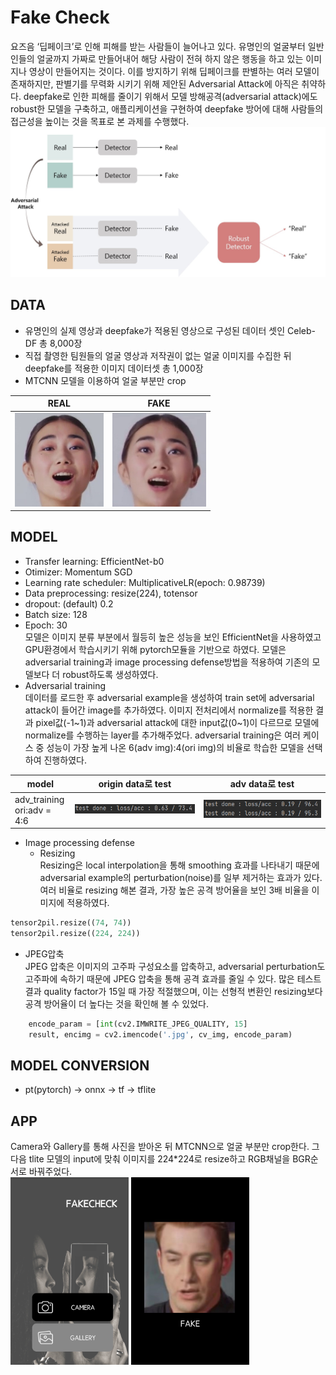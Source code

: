 ﻿# Fake Check
 요즈음 ‘딥페이크’로 인해 피해를 받는 사람들이 늘어나고 있다. 유명인의 얼굴부터 일반인들의 얼굴까지 가짜로 만들어내어 해당 사람이 전혀 하지 않은 행동을 하고 있는 이미지나 영상이 만들어지는 것이다. 
이를 방지하기 위해 딥페이크를 판별하는 여러 모델이 존재하지만, 판별기를 무력화 시키기 위해 제안된 Adversarial Attack에 아직은 취약하다.
deepfake로 인한 피해를 줄이기 위해서 모델 방해공격(adversarial attack)에도 robust한 모델을 구축하고, 애플리케이션을 구현하여 deepfake 방어에 대해 사람들의 접근성을 높이는 것을 목표로 본 과제를 수행했다.
<img height="240" src="https://github.com/CapstoneDesign-FakeCheck/FakeCheck/blob/master/pic/main_pic.jpg"/><br>
## DATA
* 유명인의 실제 영상과 deepfake가 적용된 영상으로 구성된 데이터 셋인 Celeb-DF 총 8,000장
* 직접 촬영한 팀원들의 얼굴 영상과 저작권이 없는 얼굴 이미지를 수집한 뒤 deepfake를 적용한 이미지 데이터셋 총 1,000장
* MTCNN 모델을 이용하여 얼굴 부분만 crop

|REAL|FAKE|
|---|---|
|<img height="150" src="https://github.com/CapstoneDesign-FakeCheck/FakeCheck/blob/master/pic/real.png"/>|<img height="150" src="https://github.com/CapstoneDesign-FakeCheck/FakeCheck/blob/master/pic/fake.jpg"/>|
## MODEL
* Transfer learning: EfficientNet-b0
* Otimizer: Momentum SGD
* Learning rate scheduler: MultiplicativeLR(epoch: 0.98739)
* Data preprocessing: resize(224), totensor
* dropout: (default) 0.2
* Batch size: 128
* Epoch: 30<br>
모델은 이미지 분류 부분에서 월등히 높은 성능을 보인 EfficientNet을 사용하였고 GPU환경에서 학습시키기 위해 pytorch모듈을 기반으로 하였다.
모델은 adversarial training과 image processing defense방법을 적용하여 기존의 모델보다 더 robust하도록 생성하였다.
* Adversarial training<br>
데이터를 로드한 후 adversarial example을 생성하여 train set에 adversarial attack이 들어간 image를 추가하였다.
이미지 전처리에서 normalize를 적용한 결과 pixel값(-1&#126;1)과 adversarial attack에 대한 input값(0&#126;1)이 다르므로 모델에 normalize를 수행하는 layer를 추가해주었다.
adversarial training은 여러 케이스 중 성능이 가장 높게 나온 6(adv img):4(ori img)의 비율로 학습한 모델을 선택하여 진행하였다.

|model|origin data로 test|adv data로 test|
|---|---|---|
|adv_training<br>ori:adv = 4:6|<img width="300" src="https://github.com/CapstoneDesign-FakeCheck/FakeCheck/blob/master/pic/ori_test.png"/>|<img width="300" src="https://github.com/CapstoneDesign-FakeCheck/FakeCheck/blob/master/pic/adv_test.png"/>|
* Image processing defense<br>
  - Resizing<br>Resizing은 local interpolation을 통해 smoothing 효과를 나타내기 때문에 adversarial example의 perturbation(noise)를 일부 제거하는 효과가 있다. 여러 비율로 resizing 해본 결과, 가장 높은 공격 방어율을 보인 3배 비율을 이미지에 적용하였다. 
```python
tensor2pil.resize((74, 74))
tensor2pil.resize((224, 224))
```
  - JPEG압축<br>JPEG 압축은 이미지의 고주파 구성요소를 압축하고, adversarial perturbation도 고주파에 속하기 때문에 JPEG 압축을 통해 공격 효과를 줄일 수 있다. 많은 테스트 결과 quality factor가 15일 때 가장 적절했으며, 이는 선형적 변환인 resizing보다 공격 방어율이 더 높다는 것을 확인해 볼 수 있었다.
```python
    encode_param = [int(cv2.IMWRITE_JPEG_QUALITY, 15]
    result, encimg = cv2.imencode('.jpg', cv_img, encode_param)
```
## MODEL CONVERSION
* pt(pytorch) -> onnx -> tf -> tflite
## APP
Camera와 Gallery를 통해 사진을 받아온 뒤 MTCNN으로 얼굴 부분만 crop한다. 그 다음 tlite 모델의 input에 맞춰 이미지를 224*224로 resize하고 RGB채널을 BGR순서로 바꿔주었다.<br>
<img height="300" src="https://github.com/CapstoneDesign-FakeCheck/FakeCheck/blob/master/pic/app_main.png"/>
<img height="300" src="https://github.com/CapstoneDesign-FakeCheck/FakeCheck/blob/master/pic/app_result.png"/>